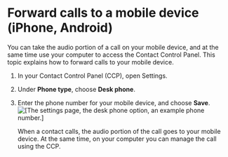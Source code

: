 # Forward calls to a mobile device \(iPhone, Android\)<a name="forward-calls-to-mobile-device"></a>

You can take the audio portion of a call on your mobile device, and at the same time use your computer to access the Contact Control Panel\. This topic explains how to forward calls to your mobile device\.

1. In your Contact Control Panel \(CCP\), open Settings\.

1. Under **Phone type**, choose **Desk phone**\.

1. Enter the phone number for your mobile device, and choose **Save**\.  
![\[The settings page, the desk phone option, an example phone number.\]](http://docs.aws.amazon.com/connect/latest/adminguide/images/ccp-forward-calls-mobile-device.png)

   When a contact calls, the audio portion of the call goes to your mobile device\. At the same time, on your computer you can manage the call using the CCP\.